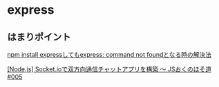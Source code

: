 express
======================

はまりポイント
------

[npm install expressしてもexpress: command not foundとなる時の解決法](http://qiita.com/armorik83/items/d8c74a78759f7af18dba "")

[[Node.js] Socket.ioで双方向通信チャットアプリを構築 〜 JSおくのほそ道 #005](http://qiita.com/setzz/items/66b309a6c3c20d910218 "")
